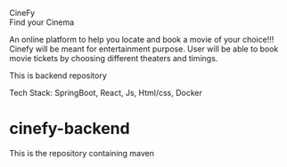 CineFy  
Find your Cinema  

An online platform to help you locate and book a movie of your choice!!! 
Cinefy will be meant for entertainment purpose. 
User will be able to book movie tickets by choosing different theaters and timings.  


This is backend repository

Tech Stack: SpringBoot, React, Js, Html/css, Docker 

# cinefy-backend
This is the repository containing maven
